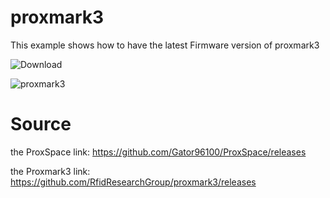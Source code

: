 # proxmark3
This example shows how to have the latest Firmware version of proxmark3

![Download](https://user-images.githubusercontent.com/92991281/138461498-3dd235d4-5383-4cc3-8b0b-2b54bc63a718.PNG)


![proxmark3](https://user-images.githubusercontent.com/92991281/138464794-e0aef8d6-1716-40d9-8cc9-194dd3ed485f.jpg)

# Source
the ProxSpace link: https://github.com/Gator96100/ProxSpace/releases

the Proxmark3 link: https://github.com/RfidResearchGroup/proxmark3/releases
